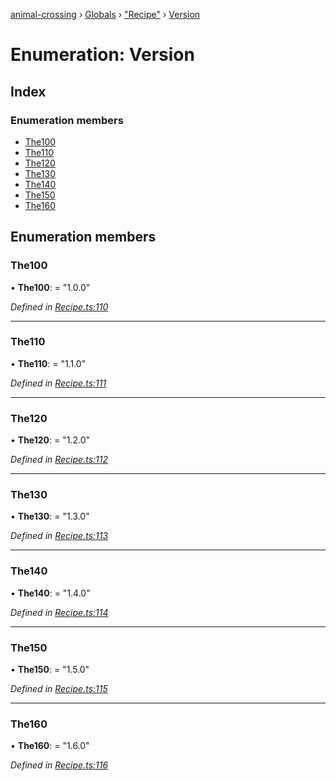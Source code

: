 [animal-crossing](../README.md) › [Globals](../globals.md) › ["Recipe"](../modules/_recipe_.md) › [Version](_recipe_.version.md)

# Enumeration: Version

## Index

### Enumeration members

* [The100](_recipe_.version.md#the100)
* [The110](_recipe_.version.md#the110)
* [The120](_recipe_.version.md#the120)
* [The130](_recipe_.version.md#the130)
* [The140](_recipe_.version.md#the140)
* [The150](_recipe_.version.md#the150)
* [The160](_recipe_.version.md#the160)

## Enumeration members

###  The100

• **The100**: = "1.0.0"

*Defined in [Recipe.ts:110](https://github.com/Norviah/animal-crossing/blob/f22c64d/module/types/Recipe.ts#L110)*

___

###  The110

• **The110**: = "1.1.0"

*Defined in [Recipe.ts:111](https://github.com/Norviah/animal-crossing/blob/f22c64d/module/types/Recipe.ts#L111)*

___

###  The120

• **The120**: = "1.2.0"

*Defined in [Recipe.ts:112](https://github.com/Norviah/animal-crossing/blob/f22c64d/module/types/Recipe.ts#L112)*

___

###  The130

• **The130**: = "1.3.0"

*Defined in [Recipe.ts:113](https://github.com/Norviah/animal-crossing/blob/f22c64d/module/types/Recipe.ts#L113)*

___

###  The140

• **The140**: = "1.4.0"

*Defined in [Recipe.ts:114](https://github.com/Norviah/animal-crossing/blob/f22c64d/module/types/Recipe.ts#L114)*

___

###  The150

• **The150**: = "1.5.0"

*Defined in [Recipe.ts:115](https://github.com/Norviah/animal-crossing/blob/f22c64d/module/types/Recipe.ts#L115)*

___

###  The160

• **The160**: = "1.6.0"

*Defined in [Recipe.ts:116](https://github.com/Norviah/animal-crossing/blob/f22c64d/module/types/Recipe.ts#L116)*
